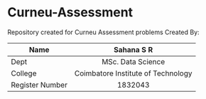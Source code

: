 # Curneu-Assessment
Repository created for Curneu Assessment problems
Created By:

| Name            | Sahana S R                          |
| -------------   |:----------------------------------: | 
| Dept            | MSc. Data Science                   | 
| College         | Coimbatore Institute of Technology  |   
| Register Number | 1832043                             |  

